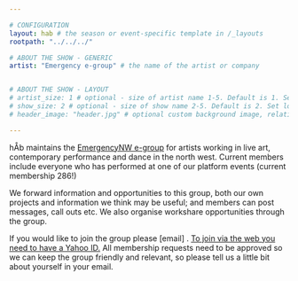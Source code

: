 ```yaml
---

# CONFIGURATION
layout: hab # the season or event-specific template in /_layouts
rootpath: "../../../"

# ABOUT THE SHOW - GENERIC
artist: "Emergency e-group" # the name of the artist or company


# ABOUT THE SHOW - LAYOUT
# artist_size: 1 # optional - size of artist name 1-5. Default is 1. Set longer names to lower values
# show_size: 2 # optional - size of show name 2-5. Default is 2. Set longer names to lower values
# header_image: "header.jpg" # optional custom background image, relative to current page

---
```


hÅb maintains the [EmergencyNW e-group](http://groups.yahoo.com/group/emergencynw/) for artists working in live art, contemporary performance and dance in the north west.  Current members include everyone who has performed at one of our platform events (current membership 286!)

We forward information and opportunities to this group, both our own projects and information we think may be useful; and members can post messages, call outs etc.  We also organise workshare opportunities through the group.

If you would like to join the group please [email] <a href="emergencynw-subscribe@yahoogroups.com"></a>.
[To join via the web you need to have a Yahoo ID.](http://groups.yahoo.com/group/emergencynw/)
All membership requests need to be approved so we can keep the group friendly and relevant, so please tell us a little bit about yourself in your email.